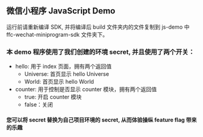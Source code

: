 ## 微信小程序 JavaScript Demo

运行前请重新编译 SDK, 并将编译后 build 文件夹内的文件复制到 js-demo 中 ffc-wechat-miniprogram-sdk 文件夹下。

### 本 demo 程序使用了我们创建的环境 secret, 并且使用了两个开关：
- hello: 用于 index 页面，拥有两个返回值
  - Universe: 首页显示 hello Universe
  - World: 首页显示 hello World
- counter: 用于控制是否显示 counter 模块，拥有两个返回值
  - true: 开启 counter 模块
  - false：关闭

#### 您可以将 secret 替换为自己项目环境的 secret, 从而体验操纵 feature flag 带来的乐趣